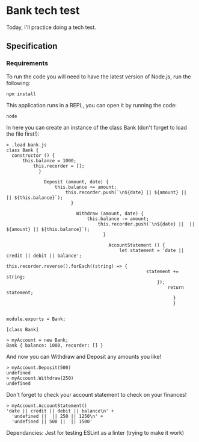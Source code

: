 # Bank tech test

Today, I'll practice doing a tech test.



## Specification

### Requirements

To run the code you will need to have the latest version of Node.js, run the following:
```
npm install
```
This application runs in a REPL, you can open it by running the code:
```
node
```
In here you can create an instance of the class Bank (don't forget to load the file first!):

```
> .load bank.js
class Bank {
  constructor () {
      this.balance = 1000;
          this.recorder = [];
            }
            
              Deposit (amount, date) {
                  this.balance += amount;
                      this.recorder.push(`\n${date} || ${amount} ||  || ${this.balance}`);
                        }
                        
                          Withdraw (amount, date) {
                              this.balance -= amount;
                                  this.recorder.push(`\n${date} ||  || ${amount} || ${this.balance}`);
                                    }
                                    
                                      AccountStatement () {
                                          let statement = 'date || credit || debit || balance';
                                              this.recorder.reverse().forEach((string) => {
                                                    statement += string;
                                                        });
                                                            return statement;
                                                              }
                                                              }
                                                              
                                                              module.exports = Bank;
                                                              
[class Bank]
```
```
> myAccount = new Bank;
Bank { balance: 1000, recorder: [] }
```

And now you can Withdraw and Deposit any amounts you like!

```
> myAccount.Deposit(500)
undefined
> myAccount.Withdraw(250)
undefined
```
Don't forget to check your account statement to check on your finances!
```
> myAccount.AccountStatement()
'date || credit || debit || balance\n' +
  'undefined ||  || 250 || 1250\n' +
  'undefined || 500 ||  || 1500'
```


Dependancies:
Jest for testing
ESLint as a linter (trying to make it work)

